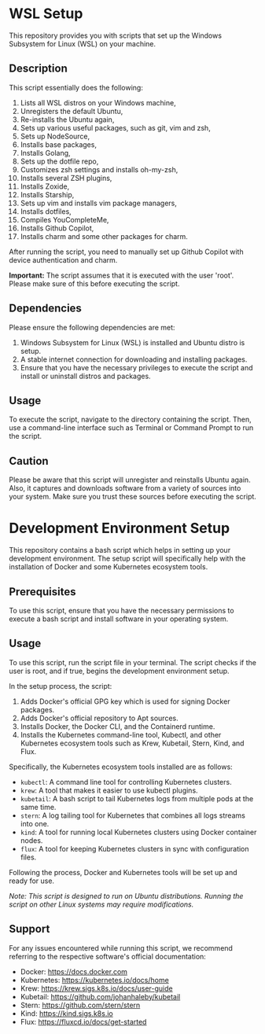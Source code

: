 # WSL Setup

This repository provides you with scripts that set up the Windows Subsystem for Linux (WSL) on your machine.

## Description
This script essentially does the following:
1. Lists all WSL distros on your Windows machine,
2. Unregisters the default Ubuntu,
3. Re-installs the Ubuntu again,
4. Sets up various useful packages, such as git, vim and zsh,
5. Sets up NodeSource,
6. Installs base packages,
7. Installs Golang,
8. Sets up the dotfile repo,
9. Customizes zsh settings and installs oh-my-zsh,
10. Installs several ZSH plugins,
11. Installs Zoxide,
12. Installs Starship,
13. Sets up vim and installs vim package managers,
14. Installs dotfiles,
15. Compiles YouCompleteMe,
16. Installs Github Copilot,
17. Installs charm and some other packages for charm.

After running the script, you need to manually set up Github Copilot with device authentication and charm.

**Important:** The script assumes that it is executed with the user 'root'. Please make sure of this before executing the script.

## Dependencies
Please ensure the following dependencies are met:
1. Windows Subsystem for Linux (WSL) is installed and Ubuntu distro is setup.
2. A stable internet connection for downloading and installing packages.
3. Ensure that you have the necessary privileges to execute the script and install or uninstall distros and packages.

## Usage
To execute the script, navigate to the directory containing the script. Then, use a command-line interface such as Terminal or Command Prompt to run the script. 

## Caution
Please be aware that this script will unregister and reinstalls Ubuntu again. Also, it captures and downloads software from a variety of sources into your system. Make sure you trust these sources before executing the script.

# Development Environment Setup 

This repository contains a bash script which helps in setting up your development environment. The setup script will specifically help with the installation of Docker and some Kubernetes ecosystem tools.

## Prerequisites 

To use this script, ensure that you have the necessary permissions to execute a bash script and install software in your operating system.

## Usage

To use this script, run the script file in your terminal. The script checks if the user is root, and if true, begins the development environment setup. 

In the setup process, the script:

1. Adds Docker's official GPG key which is used for signing Docker packages.
2. Adds Docker's official repository to Apt sources.
3. Installs Docker, the Docker CLI, and the Containerd runtime.
4. Installs the Kubernetes command-line tool, Kubectl, and other Kubernetes ecosystem tools such as Krew, Kubetail, Stern, Kind, and Flux.

Specifically, the Kubernetes ecosystem tools installed are as follows:

- `kubectl`: A command line tool for controlling Kubernetes clusters.
- `krew`: A tool that makes it easier to use kubectl plugins.
- `kubetail`: A bash script to tail Kubernetes logs from multiple pods at the same time.
- `stern`: A log tailing tool for Kubernetes that combines all logs streams into one.
- `kind`: A tool for running local Kubernetes clusters using Docker container nodes.
- `flux`: A tool for keeping Kubernetes clusters in sync with configuration files.

Following the process, Docker and Kubernetes tools will be set up and ready for use. 

_Note: This script is designed to run on Ubuntu distributions. Running the script on other Linux systems may require modifications._ 

## Support 

For any issues encountered while running this script, we recommend referring to the respective software's official documentation:

- Docker: https://docs.docker.com
- Kubernetes: https://kubernetes.io/docs/home
- Krew: https://krew.sigs.k8s.io/docs/user-guide
- Kubetail: https://github.com/johanhaleby/kubetail
- Stern: https://github.com/stern/stern
- Kind: https://kind.sigs.k8s.io
- Flux: https://fluxcd.io/docs/get-started


